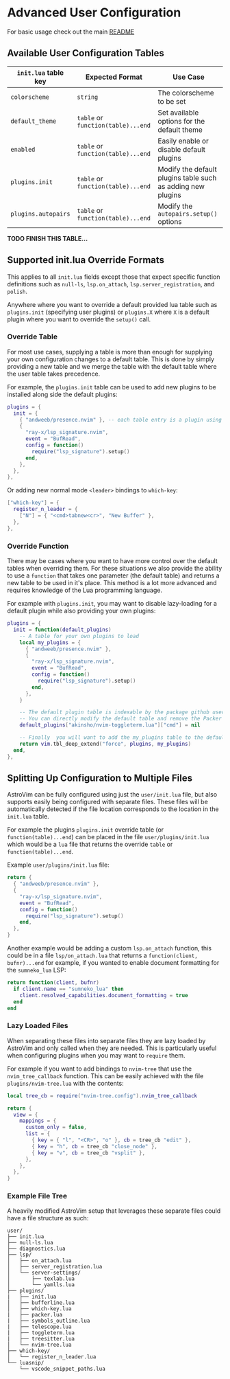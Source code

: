 # Advanced User Configuration

For basic usage check out the main [README](https://github.com/kabinspace/AstroVim/)

## Available User Configuration Tables

| `init.lua` table key | Expected Format                    | Use Case                                                    |
| -------------------- | ---------------------------------- | ----------------------------------------------------------- |
| `colorscheme`        | `string`                           | The colorscheme to be set                                   |
| `default_theme`      | `table` or `function(table)...end` | Set available options for the default theme                 |
| `enabled`            | `table` or `function(table)...end` | Easily enable or disable default plugins                    |
| `plugins.init`       | `table` or `function(table)...end` | Modify the default plugins table such as adding new plugins |
| `plugins.autopairs`  | `table` or `function(table)...end` | Modify the `autopairs.setup()` options                      |

**TODO FINISH THIS TABLE...**

## Supported init.lua Override Formats

This applies to all `init.lua` fields except those that expect specific
function definitions such as `null-ls`, `lsp.on_attach`,
`lsp.server_registration`, and `polish`.

Anywhere where you want to override a default provided lua table such as
`plugins.init` (specifying user plugins) or `plugins.X` where `X` is a default
plugin where you want to override the `setup()` call.

### Override Table

For most use cases, supplying a table is more than enough for supplying your
own configuration changes to a default table. This is done by simply providing
a new table and we merge the table with the default table where the user table
takes precedence.

For example, the `plugins.init` table can be used to add new plugins to be
installed along side the default plugins:

```lua
plugins = {
  init = {
    { "andweeb/presence.nvim" }, -- each table entry is a plugin using the Packer syntax without the "use"
    {
      "ray-x/lsp_signature.nvim",
      event = "BufRead",
      config = function()
        require("lsp_signature").setup()
      end,
    },
  },
},
```

Or adding new normal mode `<leader>` bindings to `which-key`:

```lua
["which-key"] = {
  register_n_leader = {
    ["N"] = { "<cmd>tabnew<cr>", "New Buffer" },
  },
},
```

### Override Function

There may be cases where you want to have more control over the default tables
when overriding them. For these situations we also provide the ability to use a
`function` that takes one parameter (the default table) and returns a new table
to be used in it's place. This method is a lot more advanced and requires
knowledge of the Lua programming language.

For example with `plugins.init`, you may want to disable lazy-loading for a default plugin while also providing your own plugins:

```lua
plugins = {
  init = function(default_plugins)
    -- A table for your own plugins to load
    local my_plugins = {
      { "andweeb/presence.nvim" },
      {
        "ray-x/lsp_signature.nvim",
        event = "BufRead",
        config = function()
          require("lsp_signature").setup()
        end,
      },
    }

    -- The default plugin table is indexable by the package github username/repository
    -- You can directly modify the default table and remove the Packer "cmd" configuration
    default_plugins["akinsho/nvim-toggleterm.lua"]["cmd"] = nil

    -- Finally  you will want to add the my_plugins table to the default table and return it
    return vim.tbl_deep_extend("force", plugins, my_plugins)
  end,
},
```

## Splitting Up Configuration to Multiple Files

AstroVim can be fully configured using just the `user/init.lua` file, but also
supports easily being configured with separate files. These files will be
automatically detected if the file location corresponds to the location in the
`init.lua` table.

For example the plugins `plugins.init` override table (or
`function(table)...end`) can be placed in the file `user/plugins/init.lua`
which would be a `lua` file that returns the override `table` or
`function(table)...end`.

Example `user/plugins/init.lua` file:

```lua
return {
  { "andweeb/presence.nvim" },
  {
    "ray-x/lsp_signature.nvim",
    event = "BufRead",
    config = function()
      require("lsp_signature").setup()
    end,
  },
}
```

Another example would be adding a custom `lsp.on_attach` function, this could
be in a file `lsp/on_attach.lua` that returns a `function(client, bufnr)...end`
for example, if you wanted to enable document formatting for the `sumneko_lua`
LSP:

```lua
return function(client, bufnr)
  if client.name == "sumneko_lua" then
    client.resolved_capabilities.document_formatting = true
  end
end
```

### Lazy Loaded Files

When separating these files into separate files they are lazy loaded by AstroVim and only called when they are needed. This is particularly useful when configuring plugins when you may want to `require` them.

For example if you want to add bindings to `nvim-tree` that use the `nvim_tree_callback` function. This can be easily achieved with the file `plugins/nvim-tree.lua` with the contents:

```lua
local tree_cb = require("nvim-tree.config").nvim_tree_callback

return {
  view = {
    mappings = {
      custom_only = false,
      list = {
        { key = { "l", "<CR>", "o" }, cb = tree_cb "edit" },
        { key = "h", cb = tree_cb "close_node" },
        { key = "v", cb = tree_cb "vsplit" },
      },
    },
  },
}
```

### Example File Tree

A heavily modified AstroVim setup that leverages these separate files could have a file structure as such:

```
user/
├── init.lua
├── null-ls.lua
├── diagnostics.lua
├── lsp/
│   ├── on_attach.lua
│   ├── server_registration.lua
│   └── server-settings/
│       ├── texlab.lua
│       └── yamlls.lua
├── plugins/
|   ├── init.lua
│   ├── bufferline.lua
│   ├── which-key.lua
|   ├── packer.lua
|   ├── symbols_outline.lua
|   ├── telescope.lua
|   ├── toggleterm.lua
|   ├── treesitter.lua
│   └── nvim-tree.lua
├── which-key/
│   └── register_n_leader.lua
└── luasnip/
    └── vscode_snippet_paths.lua
```
